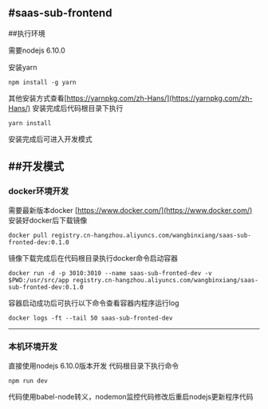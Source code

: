 #saas-sub-frontend 
---

##执行环境

需要nodejs 6.10.0

安装yarn 

    npm install -g yarn

其他安装方式查看[https://yarnpkg.com/zh-Hans/](https://yarnpkg.com/zh-Hans/)
安装完成后代码根目录下执行

    yarn install
安装完成后可进入开发模式

##开发模式
---
### docker环境开发
需要最新版本docker  [https://www.docker.com/](https://www.docker.com/)
安装好docker后下载镜像 

    docker pull registry.cn-hangzhou.aliyuncs.com/wangbinxiang/saas-sub-fronted-dev:0.1.0
    
镜像下载完成后在代码根目录执行docker命令启动容器

    docker run -d -p 3010:3010 --name saas-sub-fronted-dev -v $PWD:/usr/src/app registry.cn-hangzhou.aliyuncs.com/wangbinxiang/saas-sub-fronted-dev:0.1.0

容器启动成功后可执行以下命令查看容器内程序运行log

    docker logs -ft --tail 50 saas-sub-fronted-dev

---

### 本机环境开发
直接使用nodejs 6.10.0版本开发
代码根目录下执行命令

    npm run dev
代码使用babel-node转义，nodemon监控代码修改后重启nodejs更新程序代码